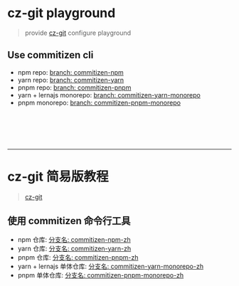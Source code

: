 # cz-git playground
> provide [cz-git](https://github.com/Zhengqbbb/cz-git) configure playground

## Use commitizen cli
- npm repo: [branch: commitizen-npm](https://github.com/Zhengqbbb/czgit-playground/tree/commitizen-npm)
- yarn repo: [branch: commitizen-yarn](https://github.com/Zhengqbbb/czgit-playground/tree/commitizen-yarn)
- pnpm repo: [branch: commitizen-pnpm](https://github.com/Zhengqbbb/czgit-playground/tree/commitizen-pnpm)
- yarn + lernajs monorepo: [branch: commitizen-yarn-monorepo](https://github.com/Zhengqbbb/czgit-playground/tree/commitizen-yarn-monorepo)
- pnpm monorepo: [branch: commitizen-pnpm-monorepo](https://github.com/Zhengqbbb/czgit-playground/tree/commitizen-pnpm-monorepo)


<br>
<br>
<br>
<br>

---

# cz-git 简易版教程
> [cz-git](https://github.com/Zhengqbbb/cz-git)

## 使用 commitizen 命令行工具
- npm 仓库: [分支名: commitizen-npm-zh](https://github.com/Zhengqbbb/czgit-playground/tree/commitizen-npm-zh)
- yarn 仓库: [分支名: commitizen-yarn-zh](https://github.com/Zhengqbbb/czgit-playground/tree/commitizen-yarn-zh)
- pnpm 仓库: [分支名: commitizen-pnpm-zh](https://github.com/Zhengqbbb/czgit-playground/tree/commitizen-pnpm-zh)
- yarn + lernajs 单体仓库: [分支名: commitizen-yarn-monorepo-zh](https://github.com/Zhengqbbb/czgit-playground/tree/commitizen-yarn-monorepo-zh)
- pnpm 单体仓库: [分支名: commitizen-pnpm-monorepo-zh](https://github.com/Zhengqbbb/czgit-playground/tree/commitizen-pnpm-monorepo-zh)